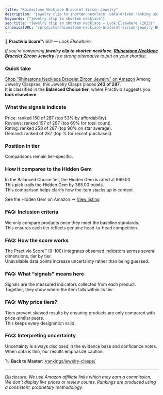```yaml
---
title: "Rhinestone Necklace Bracelet Zircon Jewelry"
description: "jewelry clip to shorten necklace: Data-driven ranking using the Practivio Score™. Positioned by quality, value, demand, findability, momentum."
keywords: ["jewelry clip to shorten necklace"]
seo_title: "jewelry clip to shorten necklace — Look Elsewhere (2025)"
canonicalURL: "/products/rhinestone-necklace-bracelet-zircon-jewelry-B0CQCHGFC7/"
---
```


**🚫 Practivio Score™:** 601 — _Look Elsewhere_


*If you're comparing **jewelry clip to shorten necklace**, **[Rhinestone Necklace Bracelet Zircon Jewelry](https://www.amazon.com/dp/B0CQCHGFC7?tag=practivio-20)** is a strong alternative to put on your shortlist.*
### Quick take
[Shop “Rhinestone Necklace Bracelet Zircon Jewelry” on Amazon](https://www.amazon.com/dp/B0CQCHGFC7?tag=practivio-20)
Among Jewelry Claspses, this Jewelry Clasps places **243 of 287**.  
It is classified in the **Balanced Choice tier**, where Practivio suggests you **look elsewhere**.

### What the signals indicate
Price: ranked 150 of 287 (top 53% by affordability).  
Reviews: ranked 197 of 287 (top 69% for total count).  
Rating: ranked 258 of 287 (top 90% on star average).  
Demand: ranked  of 287 (top % for recent purchases).

### Position in tier
Comparisons remain tier-specific.

### How it compares to the Hidden Gem
In the Balanced Choice tier, the Hidden Gem is rated at 969.00.  
This pick trails the Hidden Gem by 368.00 points.  
This comparison helps clarify how the item stacks up in context.  

See the Hidden Gem on Amazon → [View listing](https://www.amazon.com/dp/B07DMMBY85?tag=practivio-20)

### FAQ: Inclusion criteria
We only compare products once they meet the baseline standards.  
This ensures each tier reflects genuine head-to-head competition.

### FAQ: How the score works
The Practivio Score™ (0–100) integrates observed indicators across several dimensions, tier by tier.  
Unavailable data points increase uncertainty rather than being guessed.

### FAQ: What “signals” means here
Signals are the measured indicators collected from each product.  
Together, they show where the item falls within its tier.

### FAQ: Why price tiers?
Tiers prevent skewed results by ensuring products are only compared with price-similar peers.  
This keeps every designation valid.

### FAQ: Interpreting uncertainty
Uncertainty is always disclosed in the evidence base and confidence notes.  
When data is thin, our results emphasize caution.


🏷️ **Back to Master:** [/rankings/jewelry-clasps/](/rankings/jewelry-clasps/)

---
_Disclosure: We use Amazon affiliate links which may earn a commission. We don’t display live prices or review counts. Rankings are produced using a consistent, proprietary methodology._
